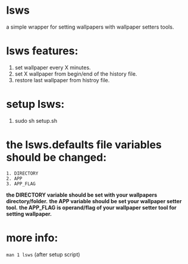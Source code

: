 # lsws
a simple wrapper for setting wallpapers with wallpaper setters tools.
# lsws features:
1. set wallpaper every X minutes.
2. set X wallpaper from  begin/end of the history file.
3. restore last wallpaper from histroy file.
# setup lsws:
1. sudo sh setup.sh
# the lsws.defaults file variables should be changed:
	1. DIRECTORY
	2. APP
	3. APP_FLAG
**the DIRECTORY variable should be set with your wallpapers directory/folder.**
**the APP variable should be set your wallpaper setter tool.**
**the APP_FLAG is operand/flag of your wallpaper setter tool for setting wallpaper.**
# more info:
`man 1 lsws` (after setup script)

